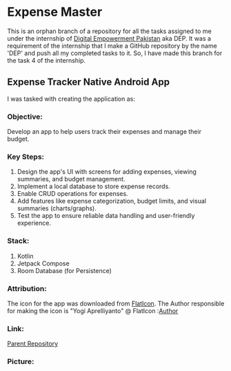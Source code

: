 ﻿# Expense Master

This is an orphan branch of a repository for all the tasks assigned to me under the internship of [Digital Empowerment Pakistan](https://digitalempowermentpakistan.com/) aka DEP.
It was a requirement of the internship that I make a GitHub repository by the name 'DEP' and push all my completed tasks to it.
So, I have made this branch for the task 4 of the internship.

## Expense Tracker Native Android App

I was tasked with creating the application as:

### Objective:

Develop an app to help users track their
expenses and manage their budget.

### Key Steps:

1. Design the app's UI with screens for adding expenses, viewing summaries, and budget management.
2. Implement a local database to store expense records.
3. Enable CRUD operations for expenses.
4. Add features like expense categorization, budget limits, and visual summaries (charts/graphs).
5. Test the app to ensure reliable data handling and user-friendly experience.

### Stack:

1. Kotlin
2. Jetpack Compose
3. Room Database (for Persistence)

### Attribution:

The icon for the app was downloaded from [FlatIcon](https://www.flaticon.com/).
The Author responsible for making the icon is "Yogi Aprelliyanto" @ FlatIcon :[Author](https://www.flaticon.com/authors/yogi-aprelliyanto)

### Link:
[Parent Repository](https://github.com/RanaMahadAhmer/DEP)

### Picture:


